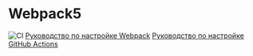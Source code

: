 # Webpack5
![CI](https://github.com/<Amie82>/<https://github.com/Amie82/ahj-code.git>/actions/workflows/web.yml/badge.svg)
[Руководство по настройке Webpack](https://webpack.js.org/guides/)
[Руководство по настройке GitHub Actions](https://docs.github.com/en/actions/quickstart)
